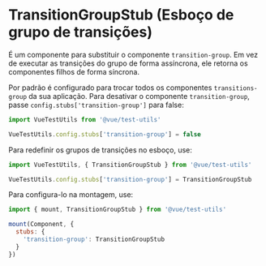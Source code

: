 # TransitionGroupStub (Esboço de grupo de transições)

É um componente para substituir o componente `transition-group`. Em vez de executar as transições do grupo de forma assíncrona, ele retorna os componentes filhos de forma síncrona.

Por padrão é configurado para trocar todos os componentes `transitions-group` da sua aplicação. Para desativar o componente `transition-group`, passe `config.stubs['transition-group']` para false:

```js
import VueTestUtils from '@vue/test-utils'

VueTestUtils.config.stubs['transition-group'] = false
```

Para redefinir os grupos de transições no esboço, use:

```js
import VueTestUtils, { TransitionGroupStub } from '@vue/test-utils'

VueTestUtils.config.stubs['transition-group'] = TransitionGroupStub
```

Para configura-lo na montagem, use:

```js
import { mount, TransitionGroupStub } from '@vue/test-utils'

mount(Component, {
  stubs: {
    'transition-group': TransitionGroupStub
  }
})
```
